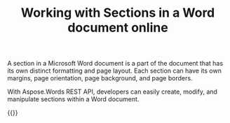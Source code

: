 ﻿---
title: "Working with Sections in a Word document online"
articleTitle: "Working with Sections"
linktitle: "Sections"
type: docs
url: /sections/
description: "Insert, edit, delete Sections in a Word document programmatically via Cloud API."
weight: 230
---

A section in a Microsoft Word document is a part of the document that has its own distinct formatting and page layout. Each section can have its own margins, page orientation, page background, and page borders.

With Aspose.Words REST API, developers can easily create, modify, and manipulate sections within a Word document.


{{<list-children-pages>}}

